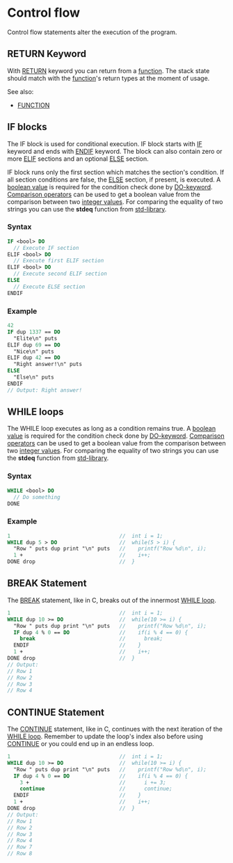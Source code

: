 # Control flow

Control flow statements alter the execution of the program.

## RETURN Keyword

With [RETURN](keywords.md#return) keyword you can return from a [function](keywords.md#function). The stack state should match with the [function](keywords.md#function)'s return types at the moment of usage.

See also:

- [FUNCTION](keywords.md#function)

## IF blocks

The IF block is used for conditional execution. IF block starts with [IF](keywords.md#if) keyword and ends with [ENDIF](keywords.md#endif) keyword. The block can also contain zero or more [ELIF](keywords.md#elif) sections and an optional [ELSE](keywords.md#else) section.

IF block runs only the first section which matches the section's condition. If all section conditions are false, the [ELSE](keywords.md#else) section, if present, is executed. A [boolean value](types.md#bool---boolean) is required for the condition check done by [DO-keyword](keywords.md#do). [Comparison operators](intrinsics.md#comparisons) can be used to get a boolean value from the comparison between two [integer values](definitions.md#integer-types). For comparing the equality of two strings you can use the **stdeq** function from [std-library](./../lib/std.torth).

### Syntax

```pascal
IF <bool> DO
  // Execute IF section
ELIF <bool> DO
  // Execute first ELIF section
ELIF <bool> DO
  // Execute second ELIF section
ELSE
  // Execute ELSE section
ENDIF
```

### Example

```pascal
42
IF dup 1337 == DO
  "Elite\n" puts
ELIF dup 69 == DO
  "Nice\n" puts
ELIF dup 42 == DO
  "Right answer!\n" puts
ELSE
  "Else\n" puts
ENDIF
// Output: Right answer!
```

## WHILE loops

The WHILE loop executes as long as a condition remains true. A [boolean value](types.md#bool---boolean) is required for the condition check done by [DO-keyword](keywords.md#do). [Comparison operators](intrinsics.md#comparisons) can be used to get a boolean value from the comparison between two [integer values](definitions.md#integer-types). For comparing the equality of two strings you can use the **stdeq** function from [std-library](./../lib/std.torth).

### Syntax

```pascal
WHILE <bool> DO
  // Do something
DONE
```

### Example

```pascal
1                                   //  int i = 1;
WHILE dup 5 > DO                    //  while(5 > i) {
  "Row " puts dup print "\n" puts   //    printf("Row %d\n", i);
  1 +                               //    i++;
DONE drop                           //  }
```

## BREAK Statement

The [BREAK](keywords.md#break) statement, like in C, breaks out of the innermost [WHILE loop](#while-loops).

```pascal
1                                   //  int i = 1;
WHILE dup 10 >= DO                  //  while(10 >= i) {
  "Row " puts dup print "\n" puts   //    printf("Row %d\n", i);
  IF dup 4 % 0 == DO                //    if(i % 4 == 0) {
    break                           //      break;
  ENDIF                             //    }
  1 +                               //    i++;
DONE drop                           //  }
// Output:
// Row 1
// Row 2
// Row 3
// Row 4
```

## CONTINUE Statement

The [CONTINUE](keywords.md#continue) statement, like in C, continues with the next iteration of the [WHILE loop](#while-loops). Remember to update the loop's index also before using [CONTINUE](keywords.md#continue) or you could end up in an endless loop.

```pascal
1                                   //  int i = 1;
WHILE dup 10 >= DO                  //  while(10 >= i) {
  "Row " puts dup print "\n" puts   //    printf("Row %d\n", i);
  IF dup 4 % 0 == DO                //    if(i % 4 == 0) {
    3 +                             //      i += 3;
    continue                        //      continue;
  ENDIF                             //    }
  1 +                               //    i++;
DONE drop                           //  }
// Output:
// Row 1
// Row 2
// Row 3
// Row 4
// Row 7
// Row 8
```

